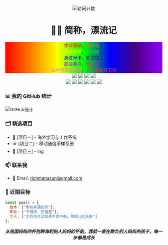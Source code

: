 <!-- 访问计数器 -->
<div align="center">
  <img src="https://komarev.com/ghpvc/?username=YOUR_USERNAME&label=Profile%20views&color=0e75b6&style=flat" alt="访问计数" />
</div>

<!-- 标题部分 -->
<h1 align="center">👨‍💻 简称，漂流记</h1>

<div align="center">
<!-- 使用HTML和内联样式创建彩虹文字效果 -->
<div align="center" style="background: linear-gradient(to right, #ff0000, #ff7f00, #ffff00, #00ff00, #0000ff, #4b0082, #8f00ff);">
  <span style="color: #FF0000">修过基站</span>，<span style="color: #FF7F00">发过电</span>；<br/>
  <span style="color: #FFFF00">爬过铁塔</span>，<span style="color: #00FF00">放过线</span>；<br/>
  <span style="color: #0000FF">卖过号卡</span>，<span style="color: #4B0082">驻过店</span>；<br/>
  <span style="color: #8F00FF">跑过客户</span>，<span style="color: #FF1493">陪过笑</span>；<br/>
  <span style="color: #FF69B4">如今漂洋又过海</span>，<span style="color: #FF4500">人生真是好无奈</span>
</div>

<!-- 技能图标 -->
</div>
<!-- 技能图标 - 通信基础 -->
<div align="center">
  <img src="https://img.shields.io/badge/-5G-red?style=flat-square&logo=5g&logoColor=white" />
  <img src="https://img.shields.io/badge/-4G-blue?style=flat-square&logo=4g&logoColor=white" />
  <img src="https://img.shields.io/badge/-通信工程-green?style=flat-square&logo=antenna&logoColor=white" />
  <img src="https://img.shields.io/badge/-基站维护-orange?style=flat-square&logo=tower&logoColor=white" />
</div>
<!-- 技能图标 - 高科技领域 -->
<div align="center">
  <img src="https://img.shields.io/badge/-人工智能-purple?style=flat-square&logo=ai&logoColor=white" />
  <img src="https://img.shields.io/badge/-大语言模型-blue?style=flat-square&logo=openai&logoColor=white" />
  <img src="https://img.shields.io/badge/-无人机-gray?style=flat-square&logo=drone&logoColor=white" />
  <img src="https://img.shields.io/badge/-物联网-teal?style=flat-square&logo=iot&logoColor=white" />
  <img src="https://img.shields.io/badge/-云计算-cyan?style=flat-square&logo=cloud&logoColor=white" />
  <img src="https://img.shields.io/badge/-边缘计算-darkblue?style=flat-square&logo=edge&logoColor=white" />
</div>



### 📊 我的 GitHub 统计
![GitHub统计](https://github-readme-stats.vercel.app/api?username=Richasun-AI&show_icons=true&theme=radical&locale=cn)

### 🗂️ 精选项目

- 🚀 [项目一] - 海外学习与工作系统
- 📊 [项目二] - 移动通信采样系统
- 🔧 [项目三] - ing

### 📫 联系我

- 📧 Email: richmanasun@gmail.com

### 🌱 近期目标

```javascript
const goals = {
  技术: ["那些新遇到的"],
  职业: ["不懂吧，还瞎整"],
  个人: ["工作与生活如果不能平衡，那就让它失衡"]
};
```

<div align="center">
  
  ***从祖国妈妈的怀抱跨海到别人妈妈的怀抱，我就一直在欺负别人妈妈的孩子，每一步都是成长***
  
</div>
